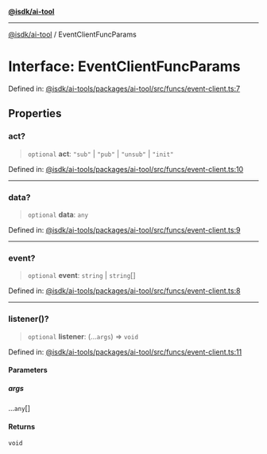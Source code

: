 [**@isdk/ai-tool**](../README.md)

***

[@isdk/ai-tool](../globals.md) / EventClientFuncParams

# Interface: EventClientFuncParams

Defined in: [@isdk/ai-tools/packages/ai-tool/src/funcs/event-client.ts:7](https://github.com/isdk/ai-tool.js/blob/e883e341c67e937e7d3a3e95e8bc56844896f5a3/src/funcs/event-client.ts#L7)

## Properties

### act?

> `optional` **act**: `"sub"` \| `"pub"` \| `"unsub"` \| `"init"`

Defined in: [@isdk/ai-tools/packages/ai-tool/src/funcs/event-client.ts:10](https://github.com/isdk/ai-tool.js/blob/e883e341c67e937e7d3a3e95e8bc56844896f5a3/src/funcs/event-client.ts#L10)

***

### data?

> `optional` **data**: `any`

Defined in: [@isdk/ai-tools/packages/ai-tool/src/funcs/event-client.ts:9](https://github.com/isdk/ai-tool.js/blob/e883e341c67e937e7d3a3e95e8bc56844896f5a3/src/funcs/event-client.ts#L9)

***

### event?

> `optional` **event**: `string` \| `string`[]

Defined in: [@isdk/ai-tools/packages/ai-tool/src/funcs/event-client.ts:8](https://github.com/isdk/ai-tool.js/blob/e883e341c67e937e7d3a3e95e8bc56844896f5a3/src/funcs/event-client.ts#L8)

***

### listener()?

> `optional` **listener**: (...`args`) => `void`

Defined in: [@isdk/ai-tools/packages/ai-tool/src/funcs/event-client.ts:11](https://github.com/isdk/ai-tool.js/blob/e883e341c67e937e7d3a3e95e8bc56844896f5a3/src/funcs/event-client.ts#L11)

#### Parameters

##### args

...`any`[]

#### Returns

`void`
